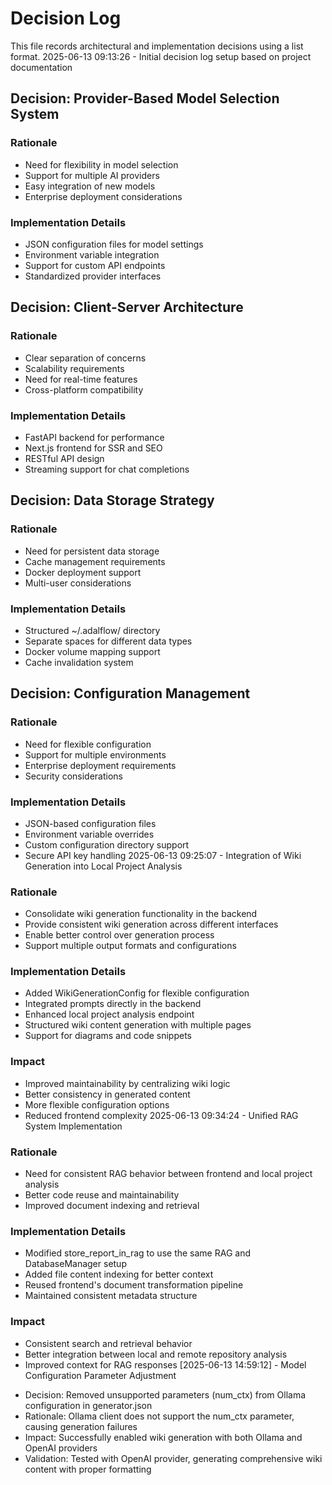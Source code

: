 # Decision Log

This file records architectural and implementation decisions using a list format.
2025-06-13 09:13:26 - Initial decision log setup based on project documentation

## Decision: Provider-Based Model Selection System

### Rationale
* Need for flexibility in model selection
* Support for multiple AI providers
* Easy integration of new models
* Enterprise deployment considerations

### Implementation Details
* JSON configuration files for model settings
* Environment variable integration
* Support for custom API endpoints
* Standardized provider interfaces

## Decision: Client-Server Architecture

### Rationale
* Clear separation of concerns
* Scalability requirements
* Need for real-time features
* Cross-platform compatibility

### Implementation Details
* FastAPI backend for performance
* Next.js frontend for SSR and SEO
* RESTful API design
* Streaming support for chat completions

## Decision: Data Storage Strategy

### Rationale
* Need for persistent data storage
* Cache management requirements
* Docker deployment support
* Multi-user considerations

### Implementation Details
* Structured ~/.adalflow/ directory
* Separate spaces for different data types
* Docker volume mapping support
* Cache invalidation system

## Decision: Configuration Management

### Rationale
* Need for flexible configuration
* Support for multiple environments
* Enterprise deployment requirements
* Security considerations

### Implementation Details
* JSON-based configuration files
* Environment variable overrides
* Custom configuration directory support
* Secure API key handling
2025-06-13 09:25:07 - Integration of Wiki Generation into Local Project Analysis

### Rationale
* Consolidate wiki generation functionality in the backend
* Provide consistent wiki generation across different interfaces
* Enable better control over generation process
* Support multiple output formats and configurations

### Implementation Details
* Added WikiGenerationConfig for flexible configuration
* Integrated prompts directly in the backend
* Enhanced local project analysis endpoint
* Structured wiki content generation with multiple pages
* Support for diagrams and code snippets

### Impact
* Improved maintainability by centralizing wiki logic
* Better consistency in generated content
* More flexible configuration options
* Reduced frontend complexity
2025-06-13 09:34:24 - Unified RAG System Implementation

### Rationale
* Need for consistent RAG behavior between frontend and local project analysis
* Better code reuse and maintainability
* Improved document indexing and retrieval

### Implementation Details
* Modified store_report_in_rag to use the same RAG and DatabaseManager setup
* Added file content indexing for better context
* Reused frontend's document transformation pipeline
* Maintained consistent metadata structure

### Impact
* Consistent search and retrieval behavior
* Better integration between local and remote repository analysis
* Improved context for RAG responses
[2025-06-13 14:59:12] - Model Configuration Parameter Adjustment
- Decision: Removed unsupported parameters (num_ctx) from Ollama configuration in generator.json
- Rationale: Ollama client does not support the num_ctx parameter, causing generation failures
- Impact: Successfully enabled wiki generation with both Ollama and OpenAI providers
- Validation: Tested with OpenAI provider, generating comprehensive wiki content with proper formatting
